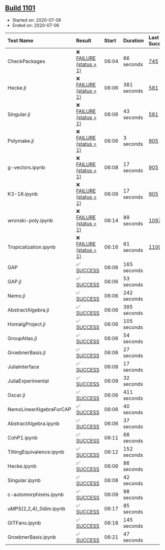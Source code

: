 ## [Build 1101](https://oscarci.mathematik.uni-kl.de/job/oscar-julia-1.4/1101/)

* Started on: 2020-07-06
* Ended on: 2020-07-06

| Test Name    | Result | Start | Duration | Last Success | First Failure |
|:-------------|:-------|:------|:---------|:-------------|:--------------|
| CheckPackages | ❌ [FAILURE (status = 1)](https://oscarci.mathematik.uni-kl.de/job/oscar-julia-1.4/1101/artifact/logs/build-1101/CheckPackages.log) | 06:04 | 66 seconds | [745](https://oscarci.mathematik.uni-kl.de/job/oscar-julia-1.4/745/) | [746](https://oscarci.mathematik.uni-kl.de/job/oscar-julia-1.4/746/) |
| Hecke.jl | ❌ [FAILURE (status = 1)](https://oscarci.mathematik.uni-kl.de/job/oscar-julia-1.4/1101/artifact/logs/build-1101/Hecke.jl.log) | 06:06 | 381 seconds | [581](https://oscarci.mathematik.uni-kl.de/job/oscar-julia-1.4/581/) | [582](https://oscarci.mathematik.uni-kl.de/job/oscar-julia-1.4/582/) |
| Singular.jl | ❌ [FAILURE (status = 1)](https://oscarci.mathematik.uni-kl.de/job/oscar-julia-1.4/1101/artifact/logs/build-1101/Singular.jl.log) | 06:06 | 43 seconds | [581](https://oscarci.mathematik.uni-kl.de/job/oscar-julia-1.4/581/) | [582](https://oscarci.mathematik.uni-kl.de/job/oscar-julia-1.4/582/) |
| Polymake.jl | ❌ [FAILURE (status = 1)](https://oscarci.mathematik.uni-kl.de/job/oscar-julia-1.4/1101/artifact/logs/build-1101/Polymake.jl.log) | 06:06 | 3 seconds | [905](https://oscarci.mathematik.uni-kl.de/job/oscar-julia-1.4/905/) | [907](https://oscarci.mathematik.uni-kl.de/job/oscar-julia-1.4/907/) |
| g-vectors.ipynb | ❌ [FAILURE (status = 1)](https://oscarci.mathematik.uni-kl.de/job/oscar-julia-1.4/1101/artifact/logs/build-1101/g-vectors.ipynb.log) | 06:08 | 17 seconds | [905](https://oscarci.mathematik.uni-kl.de/job/oscar-julia-1.4/905/) | [907](https://oscarci.mathematik.uni-kl.de/job/oscar-julia-1.4/907/) |
| K3-16.ipynb | ❌ [FAILURE (status = 1)](https://oscarci.mathematik.uni-kl.de/job/oscar-julia-1.4/1101/artifact/logs/build-1101/K3-16.ipynb.log) | 06:09 | 17 seconds | [905](https://oscarci.mathematik.uni-kl.de/job/oscar-julia-1.4/905/) | [907](https://oscarci.mathematik.uni-kl.de/job/oscar-julia-1.4/907/) |
| wronski-poly.ipynb | ❌ [FAILURE (status = 1)](https://oscarci.mathematik.uni-kl.de/job/oscar-julia-1.4/1101/artifact/logs/build-1101/wronski-poly.ipynb.log) | 06:14 | 89 seconds | [1097](https://oscarci.mathematik.uni-kl.de/job/oscar-julia-1.4/1097/) | [1098](https://oscarci.mathematik.uni-kl.de/job/oscar-julia-1.4/1098/) |
| Tropicalization.ipynb | ❌ [FAILURE (status = 1)](https://oscarci.mathematik.uni-kl.de/job/oscar-julia-1.4/1101/artifact/logs/build-1101/Tropicalization.ipynb.log) | 06:16 | 61 seconds | [1100](https://oscarci.mathematik.uni-kl.de/job/oscar-julia-1.4/1100/) | [1101](https://oscarci.mathematik.uni-kl.de/job/oscar-julia-1.4/1101/) |
| GAP | ✅ [SUCCESS](https://oscarci.mathematik.uni-kl.de/job/oscar-julia-1.4/1101/artifact/logs/build-1101/GAP.log) | 06:06 | 165 seconds |  |  |
| GAP.jl | ✅ [SUCCESS](https://oscarci.mathematik.uni-kl.de/job/oscar-julia-1.4/1101/artifact/logs/build-1101/GAP.jl.log) | 06:06 | 53 seconds |  |  |
| Nemo.jl | ✅ [SUCCESS](https://oscarci.mathematik.uni-kl.de/job/oscar-julia-1.4/1101/artifact/logs/build-1101/Nemo.jl.log) | 06:06 | 242 seconds |  |  |
| AbstractAlgebra.jl | ✅ [SUCCESS](https://oscarci.mathematik.uni-kl.de/job/oscar-julia-1.4/1101/artifact/logs/build-1101/AbstractAlgebra.jl.log) | 06:06 | 395 seconds |  |  |
| HomalgProject.jl | ✅ [SUCCESS](https://oscarci.mathematik.uni-kl.de/job/oscar-julia-1.4/1101/artifact/logs/build-1101/HomalgProject.jl.log) | 06:06 | 105 seconds |  |  |
| GroupAtlas.jl | ✅ [SUCCESS](https://oscarci.mathematik.uni-kl.de/job/oscar-julia-1.4/1101/artifact/logs/build-1101/GroupAtlas.jl.log) | 06:06 | 54 seconds |  |  |
| GroebnerBasis.jl | ✅ [SUCCESS](https://oscarci.mathematik.uni-kl.de/job/oscar-julia-1.4/1101/artifact/logs/build-1101/GroebnerBasis.jl.log) | 06:06 | 27 seconds |  |  |
| JuliaInterface | ✅ [SUCCESS](https://oscarci.mathematik.uni-kl.de/job/oscar-julia-1.4/1101/artifact/logs/build-1101/JuliaInterface.log) | 06:08 | 17 seconds |  |  |
| JuliaExperimental | ✅ [SUCCESS](https://oscarci.mathematik.uni-kl.de/job/oscar-julia-1.4/1101/artifact/logs/build-1101/JuliaExperimental.log) | 06:09 | 32 seconds |  |  |
| Oscar.jl | ✅ [SUCCESS](https://oscarci.mathematik.uni-kl.de/job/oscar-julia-1.4/1101/artifact/logs/build-1101/Oscar.jl.log) | 06:06 | 411 seconds |  |  |
| NemoLinearAlgebraForCAP | ✅ [SUCCESS](https://oscarci.mathematik.uni-kl.de/job/oscar-julia-1.4/1101/artifact/logs/build-1101/NemoLinearAlgebraForCAP.log) | 06:06 | 40 seconds |  |  |
| AbstractAlgebra.ipynb | ✅ [SUCCESS](https://oscarci.mathematik.uni-kl.de/job/oscar-julia-1.4/1101/artifact/logs/build-1101/AbstractAlgebra.ipynb.log) | 06:06 | 37 seconds |  |  |
| CohP1.ipynb | ✅ [SUCCESS](https://oscarci.mathematik.uni-kl.de/job/oscar-julia-1.4/1101/artifact/logs/build-1101/CohP1.ipynb.log) | 06:11 | 68 seconds |  |  |
| TiltingEquivalence.ipynb | ✅ [SUCCESS](https://oscarci.mathematik.uni-kl.de/job/oscar-julia-1.4/1101/artifact/logs/build-1101/TiltingEquivalence.ipynb.log) | 06:12 | 152 seconds |  |  |
| Hecke.ipynb | ✅ [SUCCESS](https://oscarci.mathematik.uni-kl.de/job/oscar-julia-1.4/1101/artifact/logs/build-1101/Hecke.ipynb.log) | 06:06 | 86 seconds |  |  |
| Singular.ipynb | ✅ [SUCCESS](https://oscarci.mathematik.uni-kl.de/job/oscar-julia-1.4/1101/artifact/logs/build-1101/Singular.ipynb.log) | 06:08 | 42 seconds |  |  |
| c-automorphisms.ipynb | ✅ [SUCCESS](https://oscarci.mathematik.uni-kl.de/job/oscar-julia-1.4/1101/artifact/logs/build-1101/c-automorphisms.ipynb.log) | 06:09 | 98 seconds |  |  |
| uMPS(2,2,4)_0dim.ipynb | ✅ [SUCCESS](https://oscarci.mathematik.uni-kl.de/job/oscar-julia-1.4/1101/artifact/logs/build-1101/uMPS-2-2-4-_0dim.ipynb.log) | 06:17 | 85 seconds |  |  |
| GITFans.ipynb | ✅ [SUCCESS](https://oscarci.mathematik.uni-kl.de/job/oscar-julia-1.4/1101/artifact/logs/build-1101/GITFans.ipynb.log) | 06:18 | 145 seconds |  |  |
| GroebnerBasis.ipynb | ✅ [SUCCESS](https://oscarci.mathematik.uni-kl.de/job/oscar-julia-1.4/1101/artifact/logs/build-1101/GroebnerBasis.ipynb.log) | 06:21 | 47 seconds |  |  |
